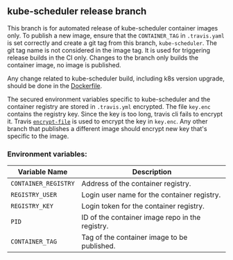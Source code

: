 ## kube-scheduler release branch

This branch is for automated release of kube-scheduler container images only.
To publish a new image, ensure that the `CONTAINER_TAG` in `.travis.yaml` is
set correctly and create a git tag from this branch, `kube-scheduler`. The git
tag name is not considered in the image tag. It is used for triggering release
builds in the CI only. Changes to the branch only builds the container image,
no image is published.

Any change related to kube-scheduler build, including k8s version upgrade,
should be done in the [Dockerfile](kube-scheduler/Dockerfile).

The secured environment variables specific to kube-scheduler and the container
registry are stored in `.travis.yml` encrypted. The file `key.enc` contains the
registry key. Since the key is too long, travis cli fails to encrypt it. Travis
[`encrypt-file`](https://docs.travis-ci.com/user/encrypting-files/) is used to
encrypt the key in `key.enc`. Any other branch that publishes a different image
should encrypt new key that's specific to the image.

### Environment variables:

| Variable Name | Description |
| ------------- | ----------- |
| `CONTAINER_REGISTRY` | Address of the container registry. |
| `REGISTRY_USER` | Login user name for the container registry. |
| `REGISTRY_KEY` | Login token for the container registry. |
| `PID` | ID of the container image repo in the registry. |
| `CONTAINER_TAG` | Tag of the container image to be published. |
